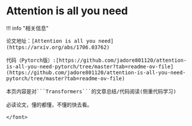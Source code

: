 # Attention is all you need

!!! info "相关信息"
    <font size = 3.5>
    
    论文地址：[Attention is all you need](https://arxiv.org/abs/1706.03762)

    代码（Pytorch版）:[https://github.com/jadore801120/attention-is-all-you-need-pytorch/tree/master?tab=readme-ov-file](https://github.com/jadore801120/attention-is-all-you-need-pytorch/tree/master?tab=readme-ov-file)

    本页内容是对```Transformers```的文章总结/代码阅读(侧重代码学习)

    必读论文，懂的都懂，不懂的快去看。

    </font>


